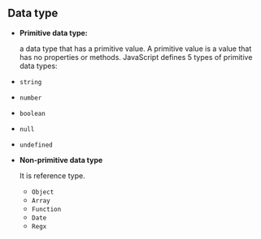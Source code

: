 ## Data type

- **Primitive data type:** 

  a data type that has a primitive value. A primitive value is a value that has no properties or methods.
  JavaScript defines 5 types of primitive data types:

- `string`
- `number`
- `boolean`
- `null`
- `undefined`

- **Non-primitive data type**
  
  It is reference type.
  - `Object`
  - `Array`
  - `Function`
  - `Date`
  - `Regx`
  

